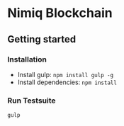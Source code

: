 # Nimiq Blockchain

## Getting started 

### Installation

- Install gulp: `npm install gulp -g`
- Install dependencies: `npm install`


### Run Testsuite
`gulp`
